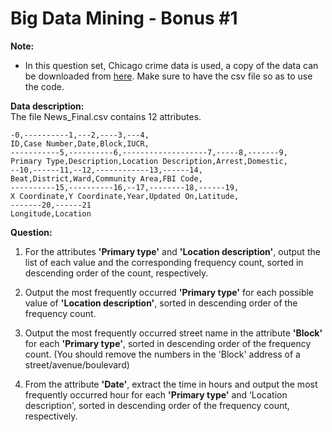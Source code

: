 # Big Data Mining - Bonus #1  

**Note:**  

- In this question set, Chicago crime data is used, a copy of the data can be downloaded from [here](https://data.cityofchicago.org/Public-Safety/Crimes-2001-to-present/ijzp-q8t2). Make sure to have the csv file so as to use the code.  
  
**Data description:**  
The file News_Final.csv contains 12 attributes.
```
-0,----------1,---2,----3,---4,
ID,Case Number,Date,Block,IUCR,
-----------5,----------6,-------------------7,-----8,-------9,
Primary Type,Description,Location Description,Arrest,Domestic,
--10,------11,--12,------------13,------14,
Beat,District,Ward,Community Area,FBI Code,
----------15,----------16,--17,--------18,------19,
X Coordinate,Y Coordinate,Year,Updated On,Latitude,
-------20,------21
Longitude,Location
```
  
**Question:**  

1. For the attributes  **'Primary type'** and **'Location description'**, output the list of each value and the corresponding frequency count, sorted in descending order of the count, respectively.  
  
2. Output the most frequently occurred **'Primary type'** for each possible value of **'Location description'**, sorted in descending order of the frequency count.  

3. Output the most frequently occurred street name in the attribute **'Block'** for each **'Primary type'**, sorted in descending order of the frequency count. (You should remove the numbers in the 'Block' address of a street/avenue/boulevard)  

4. From the attribute **'Date'**, extract the time in hours and output the most frequently occurred hour for each **'Primary type'** and ‘Location description', sorted in descending order of the frequency count, respectively.  